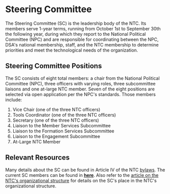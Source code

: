 # Steering Committee
The Steering Committee (SC) is the leadership body of the NTC. Its members serve 1-year terms, running from October 1st to September 30th the following year, during which they report to the National Political Committee (NPC) and are responsible for coordinating between the NPC, DSA's national membership, staff, and the NTC membership to determine priorities and meet the technological needs of the organization.

## Steering Committee Positions
The SC consists of eight total members: a chair from the National Political Committee (NPC), three officers with varying roles, three subcommittee liaisons and one at-large NTC member. Seven of the eight positions are selected via open application per the NPC's standards. Those members include:  
  1. Vice Chair (one of the three NTC officers)
  2. Tools Coordinator (one of the three NTC officers)
  3. Secretary (one of the three NTC officers)
  4. Liaison to the Member Services Subcommittee
  5. Liaison to the Formation Services Subcommittee 
  6. Liaison to the Engagement Subcommittee
  7. At-Large NTC Member 

## Relevant Resources 

Many details about the SC can be found in Article IV of the NTC [bylaws](/docs/gov-docs.md). 
The current SC members can be found in **[here](https://docs.google.com/spreadsheets/d/1n3i9pnLHmOJ4yOFM9rBIzuDEoakuzphUpMMTPc2iY4A/edit?usp=sharing)**.
Also refer to the [article on the NTC's organizational structure](/docs/organizational-structure.md) for details on the SC's place in the NTC's organizational structure.
